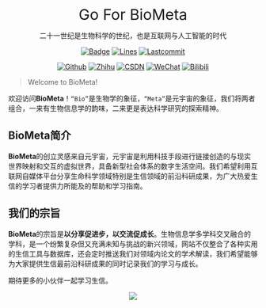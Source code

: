 <!-- # BioMeta -->

<div align="center">

<text style="font-size: 30px">Go For BioMeta</text>

二十一世纪是生物科学的世纪，也是互联网与人工智能的时代

[![Badge](https://img.shields.io/badge/link-BioMeta-%23F5AE29.svg)](https://github.com/ParallelLight/BioMeta)
[![Lines](https://img.shields.io/tokei/lines/github/ParallelLight/BioMeta)](https://img.shields.io/tokei/lines/github/ParallelLight/BioMeta)
[![Lastcommit](https://img.shields.io/github/last-commit/ParallelLight/BioMeta)](https://img.shields.io/github/last-commit/ParallelLight/BioMeta)

[![Github](https://img.shields.io/badge/Github-ParallelLight-%230D1117.svg)](https://github.com/ParallelLight)
[![Zhihu](https://img.shields.io/badge/Zhihu-知乎-%230066FF.svg)](https://www.zhihu.com/people/parallellight)
[![CSDN](https://img.shields.io/badge/CSDN-博客-%23FC5531.svg)](https://blog.csdn.net/weixin_44421798)
[![WeChat](https://img.shields.io/badge/WeChat-微信公众号-%2307C160.svg)](https://mp.weixin.qq.com/s/DPMcvwlsQyWs8s2YCgHgUg)
[![Bilibili](https://img.shields.io/badge/Bilibili-哔哩哔哩-%2300A1D6.svg)](https://space.bilibili.com/252451772)

</div>

> Welcome to BioMeta!

欢迎访问**BioMeta**！`“Bio”`是生物学的象征，`“Meta”`是元宇宙的象征，我们将两者组合，一来有生物信息学的韵味，二来更是表达科学研究的探索精神。

## BioMeta简介

**BioMeta**的创立灵感来自元宇宙，元宇宙是利用科技手段进行链接创造的与现实世界映射和交互的虚拟世界，具备新型社会体系的数字生活空间。我们希望利用互联网自媒体平台分享生命科学领域特别是生信领域的前沿科研成果，为广大热爱生信的学习者提供力所能及的帮助和学习指南。

## 我们的宗旨

**BioMeta**的宗旨是**以分享促进步，以交流促成长**。生物信息学多学科交叉融合的学科，是一个纷繁复杂但又充满未知与挑战的新兴领域，网站不仅整合了各种实用的生信工具与数据库，还会定时推送我们对领域内论文的学术解读，我们希望能够为大家提供生信最前沿科研成果的同时记录我们的学习与成长。

期待更多的小伙伴一起学习生信。

<div align="center">
    <img src="https://cdn.jsdelivr.net/gh/ParallelLight/personal-picture/202203191557329.jpg" />
</div>

<!-- ```pdf
	https://www.biorxiv.org/content/10.1101/2020.07.21.214387v1.full.pdf
``` -->